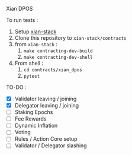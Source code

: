 Xian DPOS

To run tests : 

1. Setup [xian-stack](https://github.com/xian-network/xian-stack)
2. Clone this repository to `xian-stack/contracts`
3. from `xian-stack` : 
   1. `make contracting-dev-build`
   2. `make contracting-dev-shell`
4. From shell :
   1. `cd contracts/xian_dpos`
   2. `pytest`

TO-DO : 
- [x] Validator leaving / joining
- [x] Delegator leaving / joining
- [ ] Staking Epochs
- [ ] Fee Rewards
- [ ] Dynamic Inflation
- [ ] Voting
- [ ] Rules / Action Core setup
- [ ] Validator / Delegator slashing